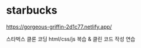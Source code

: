 # starbucks

https://gorgeous-griffin-2d1c77.netlify.app/

스타벅스 클론 코딩
html/css/js 
복습 & 클린 코드 작성 연습
